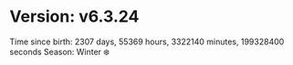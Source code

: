 # Version: v6.3.24
Time since birth: 2307 days, 55369 hours, 3322140 minutes, 199328400 seconds
Season: Winter ❄️
